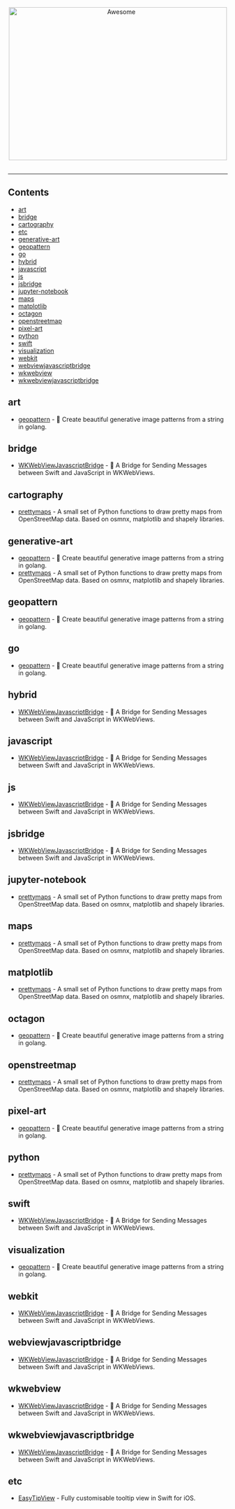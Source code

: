 <div align="center"><img width="500" height="350" src="https://raw.githubusercontent.com/skyfe79/awesome-readme-generator/main/media/logo.svg" alt="Awesome"><br><br><hr></div>



## Contents

- [art](#art)
- [bridge](#bridge)
- [cartography](#cartography)
- [etc](#etc)
- [generative-art](#generative-art)
- [geopattern](#geopattern)
- [go](#go)
- [hybrid](#hybrid)
- [javascript](#javascript)
- [js](#js)
- [jsbridge](#jsbridge)
- [jupyter-notebook](#jupyter-notebook)
- [maps](#maps)
- [matplotlib](#matplotlib)
- [octagon](#octagon)
- [openstreetmap](#openstreetmap)
- [pixel-art](#pixel-art)
- [python](#python)
- [swift](#swift)
- [visualization](#visualization)
- [webkit](#webkit)
- [webviewjavascriptbridge](#webviewjavascriptbridge)
- [wkwebview](#wkwebview)
- [wkwebviewjavascriptbridge](#wkwebviewjavascriptbridge)

## art

- [geopattern](https://github.com/pravj/geopattern) - :triangular_ruler: Create beautiful generative image patterns from a string in golang.

## bridge

- [WKWebViewJavascriptBridge](https://github.com/Lision/WKWebViewJavascriptBridge) - 🌉 A Bridge for Sending Messages between Swift and JavaScript in WKWebViews.

## cartography

- [prettymaps](https://github.com/marceloprates/prettymaps) - A small set of Python functions to draw pretty maps from OpenStreetMap data. Based on osmnx, matplotlib and shapely libraries.

## generative-art

- [geopattern](https://github.com/pravj/geopattern) - :triangular_ruler: Create beautiful generative image patterns from a string in golang.
- [prettymaps](https://github.com/marceloprates/prettymaps) - A small set of Python functions to draw pretty maps from OpenStreetMap data. Based on osmnx, matplotlib and shapely libraries.

## geopattern

- [geopattern](https://github.com/pravj/geopattern) - :triangular_ruler: Create beautiful generative image patterns from a string in golang.

## go

- [geopattern](https://github.com/pravj/geopattern) - :triangular_ruler: Create beautiful generative image patterns from a string in golang.

## hybrid

- [WKWebViewJavascriptBridge](https://github.com/Lision/WKWebViewJavascriptBridge) - 🌉 A Bridge for Sending Messages between Swift and JavaScript in WKWebViews.

## javascript

- [WKWebViewJavascriptBridge](https://github.com/Lision/WKWebViewJavascriptBridge) - 🌉 A Bridge for Sending Messages between Swift and JavaScript in WKWebViews.

## js

- [WKWebViewJavascriptBridge](https://github.com/Lision/WKWebViewJavascriptBridge) - 🌉 A Bridge for Sending Messages between Swift and JavaScript in WKWebViews.

## jsbridge

- [WKWebViewJavascriptBridge](https://github.com/Lision/WKWebViewJavascriptBridge) - 🌉 A Bridge for Sending Messages between Swift and JavaScript in WKWebViews.

## jupyter-notebook

- [prettymaps](https://github.com/marceloprates/prettymaps) - A small set of Python functions to draw pretty maps from OpenStreetMap data. Based on osmnx, matplotlib and shapely libraries.

## maps

- [prettymaps](https://github.com/marceloprates/prettymaps) - A small set of Python functions to draw pretty maps from OpenStreetMap data. Based on osmnx, matplotlib and shapely libraries.

## matplotlib

- [prettymaps](https://github.com/marceloprates/prettymaps) - A small set of Python functions to draw pretty maps from OpenStreetMap data. Based on osmnx, matplotlib and shapely libraries.

## octagon

- [geopattern](https://github.com/pravj/geopattern) - :triangular_ruler: Create beautiful generative image patterns from a string in golang.

## openstreetmap

- [prettymaps](https://github.com/marceloprates/prettymaps) - A small set of Python functions to draw pretty maps from OpenStreetMap data. Based on osmnx, matplotlib and shapely libraries.

## pixel-art

- [geopattern](https://github.com/pravj/geopattern) - :triangular_ruler: Create beautiful generative image patterns from a string in golang.

## python

- [prettymaps](https://github.com/marceloprates/prettymaps) - A small set of Python functions to draw pretty maps from OpenStreetMap data. Based on osmnx, matplotlib and shapely libraries.

## swift

- [WKWebViewJavascriptBridge](https://github.com/Lision/WKWebViewJavascriptBridge) - 🌉 A Bridge for Sending Messages between Swift and JavaScript in WKWebViews.

## visualization

- [geopattern](https://github.com/pravj/geopattern) - :triangular_ruler: Create beautiful generative image patterns from a string in golang.

## webkit

- [WKWebViewJavascriptBridge](https://github.com/Lision/WKWebViewJavascriptBridge) - 🌉 A Bridge for Sending Messages between Swift and JavaScript in WKWebViews.

## webviewjavascriptbridge

- [WKWebViewJavascriptBridge](https://github.com/Lision/WKWebViewJavascriptBridge) - 🌉 A Bridge for Sending Messages between Swift and JavaScript in WKWebViews.

## wkwebview

- [WKWebViewJavascriptBridge](https://github.com/Lision/WKWebViewJavascriptBridge) - 🌉 A Bridge for Sending Messages between Swift and JavaScript in WKWebViews.

## wkwebviewjavascriptbridge

- [WKWebViewJavascriptBridge](https://github.com/Lision/WKWebViewJavascriptBridge) - 🌉 A Bridge for Sending Messages between Swift and JavaScript in WKWebViews.

## etc

- [EasyTipView](https://github.com/teodorpatras/EasyTipView) - Fully customisable tooltip view in Swift for iOS.